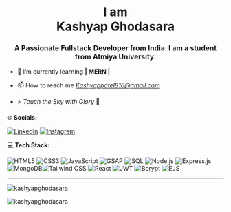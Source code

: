 

<h1 align="center">I am<br>
Kashyap Ghodasara</h1>
<h3 align="center">A Passionate Fullstack Developer from India. I am a student from Atmiya University.</h3>

- 🌱 I’m currently learning **| MERN |**

- 📫 How to reach me *Kashyappatel816@gmail.com*

- ⚡ *Touch the Sky with Glory* 🌁


🌐 **Socials:**

[![LinkedIn](https://img.shields.io/badge/LinkedIn-0A66C2?style=for-the-badge&logo=linkedin&logoColor=white)]((https://www.linkedin.com/in/kashyap-ghodasara))
[![Instagram](https://img.shields.io/badge/Instagram-E4405F?style=for-the-badge&logo=instagram&logoColor=white)](https://instagram.com/https://www.instagram.com/_kashyapghodasara_?igsh=b3y0zgk4dwq2d3hs)

💻 **Tech Stack:**

![HTML5](https://img.shields.io/badge/HTML5-E34F26?style=for-the-badge&logo=html5&logoColor=white)
![CSS3](https://img.shields.io/badge/CSS3-1572B6?style=for-the-badge&logo=css3&logoColor=white)
![JavaScript](https://img.shields.io/badge/JavaScript-F7DF1E?style=for-the-badge&logo=javascript&logoColor=black)
![GSAP](https://img.shields.io/badge/GSAP-88CE02?style=for-the-badge&logo=greensock&logoColor=white)
![SQL](https://img.shields.io/badge/SQL-4479A1?style=for-the-badge&logo=sqlite&logoColor=white)
![Node.js](https://img.shields.io/badge/Node.js-339933?style=for-the-badge&logo=node.js&logoColor=white)
![Express.js](https://img.shields.io/badge/Express.js-000000?style=for-the-badge&logo=express&logoColor=white)
![MongoDB](https://img.shields.io/badge/MongoDB-47A248?style=for-the-badge&logo=mongodb&logoColor=white)![Tailwind CSS](https://img.shields.io/badge/Tailwind%20CSS-38B2AC?style=for-the-badge&logo=tailwind-css&logoColor=white)
![React](https://img.shields.io/badge/React-61DAFB?style=for-the-badge&logo=react&logoColor=black)
![JWT](https://img.shields.io/badge/JWT-000000?style=for-the-badge&logo=jsonwebtokens&logoColor=white)
![Bcrypt](https://img.shields.io/badge/Bcrypt-4A4A4A?style=for-the-badge) ![EJS](https://img.shields.io/badge/EJS-FFCA28?style=for-the-badge&logo=ejs&logoColor=black)

---


<p><img align="center" src="https://github-readme-stats.vercel.app/api/top-langs?username=kashyapghodasara&show_icons=true&locale=en&layout=compact&theme=dark&bg_color=000000&text_color=ffffff" alt="kashyapghodasara" /></p>

<p><img align="center" src="https://github-readme-streak-stats.herokuapp.com/?user=kashyapghodasara&theme=dark&background=000000&ring=ffffff&fire=ffffff&currStreakLabel=ffffff" alt="kashyapghodasara" /></p>

